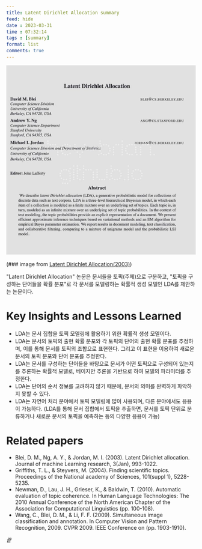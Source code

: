 ```yaml
---
title: Latent Dirichlet Allocation summary
feed: hide
date : 2023-03-31
time : 07:32:14
tags : [summary]
format: list
comments: true
---
```


![](/attachments/Screenshot_2023-03-31_at_73402_AM_watermarked.jpeg)

(\### image from [Latent Dirichlet Allocation(2003)](http://jmlr.csail.mit.edu/papers/v3/blei03a.html))

"Latent Dirichlet Allocation" 논문은 문서들을 토픽(주제)으로 구분하고, "토픽을 구성하는 단어들을 확률 분포"로 각 문서를 모델링하는 확률적 생성 모델인 LDA를 제안하는 논문이다.

# Key Insights and Lessons Learned
- LDA는 문서 집합을 토픽 모델링에 활용하기 위한 확률적 생성 모델이다.
- LDA는 문서의 토픽의 출현 확률 분포와 각 토픽의 단어의 출현 확률 분포를 추정하며, 이를 통해 문서를 토픽의 조합으로 표현한다. 그리고 이 표현을 이용하여 새로운 문서의 토픽 분포와 단어 분포를 추정한다.
- LDA는 문서를 구성하는 단어들을 바탕으로 문서가 어떤 토픽으로 구성되어 있는지를 추론하는 확률적 모델로, 베이지안 추론을 기반으로 하여 모델의 파라미터를 추정한다.
- LDA는 단어의 순서 정보를 고려하지 않기 때문에, 문서의 의미를 완벽하게 파악하지 못할 수 있다.
- LDA는 자연어 처리 분야에서 토픽 모델링에 많이 사용되며, 다른 분야에서도 응용이 가능하다. (LDA를 통해 문서 집합에서 토픽을 추출하면, 문서를 토픽 단위로 분류하거나 새로운 문서의 토픽을 예측하는 등의 다양한 응용이 가능)

# Related papers
- Blei, D. M., Ng, A. Y., & Jordan, M. I. (2003). Latent Dirichlet allocation. Journal of machine Learning research, 3(Jan), 993-1022.
- Griffiths, T. L., & Steyvers, M. (2004). Finding scientific topics. Proceedings of the National academy of Sciences, 101(suppl 1), 5228-5235.
- Newman, D., Lau, J. H., Grieser, K., & Baldwin, T. (2010). Automatic evaluation of topic coherence. In Human Language Technologies: The 2010 Annual Conference of the North American Chapter of the Association for Computational Linguistics (pp. 100-108).
- Wang, C., Blei, D. M., & Li, F. F. (2009). Simultaneous image classification and annotation. In Computer Vision and Pattern Recognition, 2009. CVPR 2009. IEEE Conference on (pp. 1903-1910).

_끝_